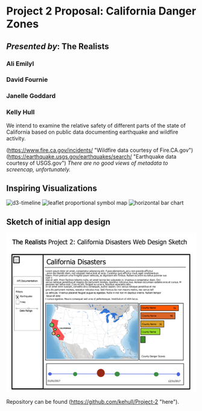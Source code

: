 # Project 2 Proposal: California Danger Zones #
## _Presented by_: The Realists ##
### Ali Emilyl ###
### David Fournie ###
### Janelle Goddard ###
### Kelly Hull ###

We intend to examine the relative safety of different parts of the state of California based on public data documenting earthquake and wildfire activity.

(https://www.fire.ca.gov/incidents/ "Wildfire data courtesy of Fire.CA.gov")
(https://earthquake.usgs.gov/earthquakes/search/ "Earthquake data courtesy of USGS.gov")
_There are no good views of metadata to screencap, unfortunately._

## Inspiring Visualizations ##
![d3-timeline](https://github.com/jiahuang/d3-timeline/raw/master/examples/timeline2.png)
![leaflet proportional symbol map](https://www.drupal.org/files/project-images/drupal_org_covid19_leaflet_webgis_1.png)
![horizontal bar chart](https://d3ugvbs94d921r.cloudfront.net/5543920cc9a61d4f2a46e6be.png?t=143271af4dfba94)

## Sketch of initial app design ##
![sketch](PrepWork\Project2Sketch.png)

Repository can be found (https://github.com/kehull/Project-2 "here").


